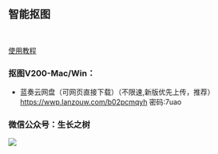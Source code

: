 
## 智能抠图
<!-- <right>20220112</right> -->
<br>

[使用教程](https://jasonmin.github.io/newsky/out/tutor/remove/index)

### 抠图V200-Mac/Win：
<!-- - 微云（不限速）
链接：https://share.weiyun.com/7joiQ4J6 密码：uhei4g -->
- 蓝奏云网盘（可网页直接下载）（不限速,新版优先上传，推荐）
https://wwp.lanzouw.com/b02pcmqyh  密码:7uao
<!-- - 百度网盘
https://pan.baidu.com/s/12Gf586UL4qPty6HAsRABlg 密码: d6ef -->


### 微信公众号：生长之树
![](https://jasonmin.github.io/newsky/assets/qrcode_for.jpg)

<head>
    <link rel="stylesheet" type="text/css" href="../style/style.css">
</head>

<!-- ### 版本记录：
- 1.30.20220829：支持自选导出目录 -->

<!-- ### <green>推荐
- 精心收集的海量图书，近1万6千本，价格：19.7，不便上架，欲购欢迎联络     
书籍目录查看链接: https://pan.baidu.com/s/1Vk768HhVEhPVCIHQQa5TlA 提取码: chmj     -->
<!-- - 各大音乐vip下载音乐格式批量解码转mp3，便于长久保存，随处可播，支持ncm，qmc，kgm 等等      
链接: https://item.taobao.com/item.htm?id=675399145206 -->